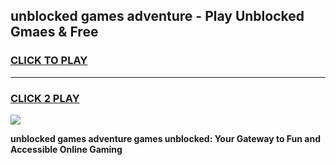 
## unblocked games adventure - Play Unblocked Gmaes & Free
<h3>
<a href="https://news.freeplayer.one?title=unblocked_games_adventure&ref=23F">CLICK TO PLAY</a></h3>
<hr>

<h3>
<a href="https://news.freeplayer.one?title=unblocked_games_adventure&ref=23F">CLICK 2 PLAY</a>
  
</h3>

<a href="https://news.freeplayer.one?title=unblocked_games_adventure&ref=23F/"><img src="https://clearcache.store/games.png"></a>


**unblocked games adventure games unblocked: Your Gateway to Fun and Accessible Online Gaming**
